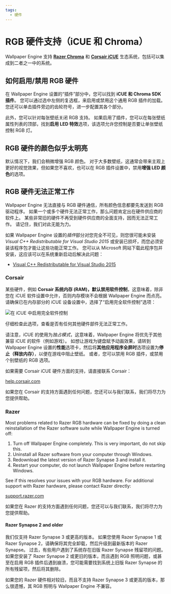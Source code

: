 ```yaml
---
tags:
  - 硬件
---
```


# RGB 硬件支持（iCUE 和 Chroma）

Wallpaper Engine 支持 [**Razer Chroma**](https://www.razer.com/chroma) 和 [**Corsair iCUE**](https://www.corsair.com/icue) 生态系统，包括可以集成到二者之一中的系统。

## 如何启用/禁用 RGB 硬件

在 Wallpaper Engine 设置的“插件”部分中，您可以找到 **iCUE 和 Chroma SDK 插件**。 您可以通过选中左侧的复选框，来启用或禁用这个通用 RGB 插件的加载。 您还可以单击插件旁边的齿轮符号，进一步配置其各个部分。

此外，您可以针对每张壁纸关闭 RGB 支持。 如果启用了插件，您可以在每张壁纸属性列表的顶部，找到**启用 LED 特效**选项，该选项允许您控制是否要让单张壁纸控制 RGB 灯。

## RGB 硬件的颜色似乎太明亮

默认情况下，我们会稍微增强 RGB 颜色。 对于大多数壁纸，这通常会带来主观上更好的视觉效果，但如果您不喜欢，也可以在 RGB 插件设置中，禁用**增强 LED 颜色**的选项。

## RGB 硬件无法正常工作

Wallpaper Engine 无法直接与 RGB 硬件通信，所有颜色信息都要先发送到 RGB 驱动程序。 如果一个或多个硬件无法正常工作，那么问题肯定出在硬件供应商的软件上。 某些非常旧的硬件不再受到硬件供应商的全面支持，因而无法正常工作。 请记住，我们对此无能为力。

如果 Wallpaper Engine 设置的*插件*部分对您完全不可见，则您很可能未安装 *Visual C++ Redistributable for Visual Studio 2015* 或安装已损坏，而您必须安装该程序包才能让这些功能正常工作。 您可以从 Microsoft 网站下载此程序包并安装，这应该可以在系统重新启动后解决此问题：

* [Visual C++ Redistributable for Visual Studio 2015](https://www.microsoft.com/download/details.aspx?id=48145)

### Corsair

某些硬件，例如 **Corsair 系统内存 (RAM)，默认禁用软件控制**，这意味着，除非您在 iCUE 软件设置中允许，否则内存模块不会根据 Wallpaper Engine 而点亮。 请确保已在内存部分的 iCUE 设备设置中，选择了“启用完全软件控制”选项：

![在 iCUE 中启用完全软件控制](./icue.png)

仔细检查此选项，查看是否有任何其他硬件部件无法正常工作。

请注意，iCUE 的使用为*独占模式*，这意味着，Wallpaper Engine 将优先于其他兼容 iCUE 的软件（例如游戏）。 如想让游戏为键盘赋予动画效果，请转到 Wallpaper Engine 设置的**性能**选项卡，然后将**其他应用程序全屏时**选项设置为**停止（释放内存）**，以便在游戏中阻止壁纸。 或者，您可以禁用 RGB 插件，或禁用个别壁纸的 RGB 选项。

如果需要 Corsair iCUE 硬件方面的支持，请直接联系 Corsair：

[help.corsair.com](https://help.corsair.com/)

如果您在 Corsair 的支持方面遇到任何问题，您还可以与我们联系，我们将尽力为您提供帮助。

### Razer

Most problems related to Razer RGB hardware can be fixed by doing a clean reinstallation of the Razer software suite while Wallpaper Engine is turned off:

1. Turn off Wallpaper Engine completely. This is very important, do not skip this.
2. Uninstall all Razer software from your computer through Windows.
3. Redownload the latest version of Razer Synapse 3 and install it.
4. Restart your computer, do not launch Wallpaper Engine before restarting Windows.

See if this resolves your issues with your RGB hardware. For additional support with Razer hardware, please contact Razer directly:

[support.razer.com](https://support.razer.com/)

如果您在 Razer 的支持方面遇到任何问题，您还可以与我们联系，我们将尽力为您提供帮助。

#### Razer Synapse 2 and older

我们仅支持 Razer Synapse 3 或更高的版本。 如果您使用 Razer Synapse 1 或 Razer Synapse 2，请确保将其完全卸载，然后升级到最新版本的 Razer Synapse。 过去，有些用户遇到了系统存在旧版 Razer Synapse 残留项的问题。 如果您安装了 Razer Synapse 2 或更旧的版本，而且遇到 RGB 照明问题，或甚至在启用 RGB 插件后遇到崩溃，您可能需要找到系统上旧版 Razer Synapse 的所有残留项，然后将其删除。

如果您的 Razer 硬件相对较旧，而且不支持 Razer Synapse 3 或更高的版本，那么很遗憾，其 RGB 照明与 Wallpaper Engine 不兼容。